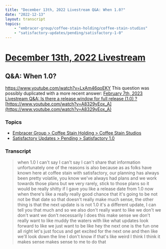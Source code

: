 ```yaml
---
title: "December 13th, 2022 Livestream Q&A: When 1.0?"
date: "2022-12-13"
layout: transcript
topics:
    - "embracer-group/coffee-stain-holding/coffee-stain-studios"
    - "satisfactory-updates/pending/satisfactory-1-0"
---
```

# [December 13th, 2022 Livestream](../2022-12-13.md)
## Q&A: When 1.0?
https://www.youtube.com/watch?v=LxAm46qoEKY
This question was possibly duplicated with a more recent answer: [February 7th, 2023 Livestream Q&A: Is there a release window for full release (1.0) ?](./yt-A8329yEox_A.md) [https://www.youtube.com/watch?v=A8329yEox_A](https://www.youtube.com/watch?v=A8329yEox_A)


### Topics
* [Embracer Group > Coffee Stain Holding > Coffee Stain Studios](../topics/embracer-group/coffee-stain-holding/coffee-stain-studios.md)
* [Satisfactory Updates > Pending > Satisfactory 1.0](../topics/satisfactory-updates/pending/satisfactory-1-0.md)

### Transcript

> when 1.0 I can't say I can't say I can't share that information unfortunately one of the reasons is also because as as folks have known here at coffee stain with satisfactory, our planning has always been pretty volatile, you know we've always had plans and we work towards those plans but we very rarely, stick to those plans so it would be really shitty if I gave you like a release date from 1.0 now when there's like a really really good chance that it's going to be not not be that date so that doesn't really make much sense, the other thing is that the next update is is not 1.0 it's a different update, I can tell you that much and so we also don't really want to like we don't we don't want we don't necessarily I does this make sense we don't really want to like muddy the waters with like what updates look forward to like we just want to be like hey the next one is the fun one all right let's just focus and get excited for the next one and then like we'll look down the line I don't know if that's like weird I think I think it makes sense makes sense to me to do that

